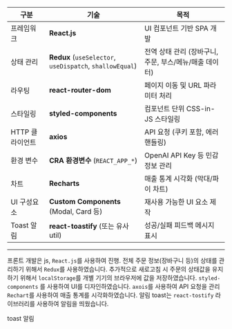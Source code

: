 | 구분         | 기술                                                       | 목적                                |
| ---------- | -------------------------------------------------------- | --------------------------------- |
| 프레임워크      | **React.js**                                             | UI 컴포넌트 기반 SPA 개발                 |
| 상태 관리      | **Redux** (`useSelector`, `useDispatch`, `shallowEqual`) | 전역 상태 관리 (장바구니, 주문, 부스/메뉴/매출 데이터) |
| 라우팅        | **react-router-dom**                                     | 페이지 이동 및 URL 파라미터 처리              |
| 스타일링       | **styled-components**                                    | 컴포넌트 단위 CSS-in-JS 스타일링            |
| HTTP 클라이언트 | **axios**                                                | API 요청 (쿠키 포함, 에러 핸들링)            |
| 환경 변수      | **CRA 환경변수** (`REACT_APP_*`)                             | OpenAI API Key 등 민감 정보 관리         |
| 차트         | **Recharts**                                             | 매출 통계 시각화 (막대/파이 차트)              |
| UI 구성요소    | **Custom Components** (Modal, Card 등)                    | 재사용 가능한 UI 요소 제작                  |
| Toast 알림   | **react-toastify** (또는 유사 util)                          | 성공/실패 피드백 메시지 표시                  |

---

프론트 개발은 js, `React.js`를 사용하여 진행.
전체 주문 정보(장바구니 등)의 상태를 관리하기 위해서 `Redux`를 사용하였습니다.
추가적으로 새로고침 시 주문의 상태값을 유지하기 위해서 `localStorage`를 개별 기기의 브라우저에 값을 저장하였습니다. 
`styled-components` 를 사용하여 UI를 디자인하였습니다.
`axois`를 사용하여 API 요청을 관리
`Rechart`를 사용하여 매출 통계를 시각화하였습니다.
알림 toast는 `react-tostify` 라이브러리를 사용하여 알림을 띄웠습니다.



toast 알림 